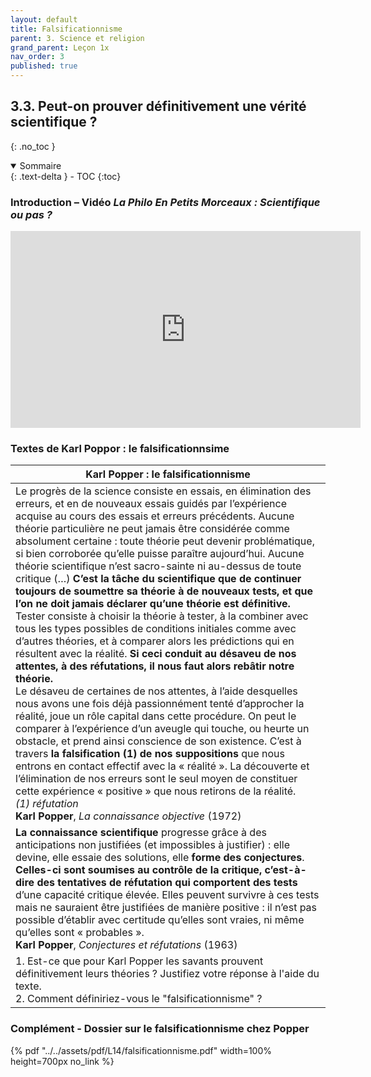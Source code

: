 ```yaml
---
layout: default
title: Falsificationnisme
parent: 3. Science et religion
grand_parent: Leçon 1x
nav_order: 3
published: true
---
```


## 3.3. Peut-on prouver définitivement une vérité scientifique ?
{: .no_toc }

<details open markdown="block">
  <summary>
    Sommaire
  </summary>
  {: .text-delta }
- TOC
{:toc}
</details>

### Introduction – Vidéo *La Philo En Petits Morceaux : Scientifique ou pas ?*

<iframe width="560" height="315" src="https://www.youtube.com/embed/nrBJkPyAECE?si=G4U1-GJkheGn8Pj1" title="YouTube video player" frameborder="0" allow="accelerometer; autoplay; clipboard-write; encrypted-media; gyroscope; picture-in-picture; web-share" allowfullscreen></iframe>

### Textes de Karl Poppor : le falsificationnsime

| Karl Popper : le falsificationnisme                          |
| ------------------------------------------------------------ |
| Le  progrès de la science consiste en essais, en élimination des erreurs, et en de nouveaux essais guidés par l’expérience acquise au cours des  essais et erreurs précédents. Aucune théorie particulière ne peut jamais être considérée comme absolument certaine : toute théorie peut devenir  problématique, si bien corroborée qu’elle puisse paraître aujourd’hui.  Aucune théorie scientifique n’est sacro-sainte ni au-dessus de toute  critique (…) **C’est la tâche du scientifique que de continuer toujours de soumettre sa théorie à de nouveaux tests, et que l’on ne doit jamais déclarer qu’une théorie est définitive.** Tester consiste à choisir la  théorie à tester, à la combiner avec tous les types possibles de  conditions initiales comme avec d’autres théories, et à comparer alors  les prédictions qui en résultent avec la réalité. **Si ceci conduit au  désaveu de nos attentes, à des réfutations, il nous faut alors rebâtir  notre théorie.**<br/> Le désaveu de certaines de nos attentes, à l’aide desquelles nous avons  une fois déjà passionnément tenté d’approcher la réalité, joue un rôle  capital dans cette procédure. On peut le comparer à l’expérience d’un  aveugle qui touche, ou heurte un obstacle, et prend ainsi conscience de  son existence. C’est à travers **la falsification (1) de nos suppositions**  que nous entrons en contact effectif avec la « réalité ». La découverte et l’élimination de nos erreurs sont le seul moyen de constituer cette  expérience « positive » que nous retirons de la réalité.<br />*(1) réfutation*<br />**Karl Popper**, *La connaissance objective* (1972) |
| **La connaissance scientifique** progresse grâce à des anticipations non justifiées (et impossibles à justifier) : elle devine, elle essaie des solutions, elle **forme des conjectures**. **Celles-ci sont soumises au contrôle de la critique, c’est-à-dire des tentatives de réfutation qui comportent des tests** d’une capacité critique élevée. Elles peuvent survivre à ces tests mais ne sauraient être justifiées de manière positive : il n’est pas possible d’établir avec certitude qu’elles sont vraies, ni même qu’elles sont « probables ».<br/>**Karl Popper**, *Conjectures et réfutations* (1963) |
| 1. Est-ce que pour Karl Popper les savants prouvent définitivement leurs théories ? Justifiez votre réponse à l'aide du texte. <br />2. Comment définiriez-vous le "falsificationnisme" ? |

### Complément - Dossier sur le falsificationnisme chez Popper

{% pdf "../../assets/pdf/L14/falsificationnisme.pdf" width=100% height=700px no_link %} 